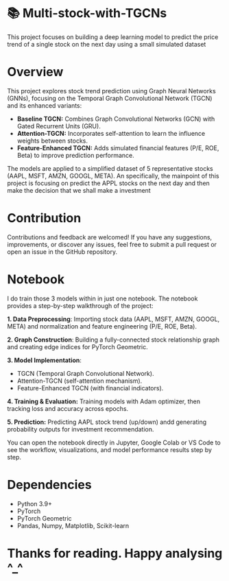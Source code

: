 # 📚 Multi-stock-with-TGCNs 
This project focuses on building a deep learning model to predict the price trend of a single stock on the next day using a small simulated dataset

# Overview
This project explores stock trend prediction using Graph Neural Networks (GNNs), focusing on the Temporal Graph Convolutional Network (TGCN) and its enhanced variants:
- **Baseline TGCN:** Combines Graph Convolutional Networks (GCN) with Gated Recurrent Units (GRU).
- **Attention-TGCN:** Incorporates self-attention to learn the influence weights between stocks.
- **Feature-Enhanced TGCN:** Adds simulated financial features (P/E, ROE, Beta) to improve prediction performance.

The models are applied to a simplified dataset of 5 representative stocks (AAPL, MSFT, AMZN, GOOGL, META). An specifically, the mainpoint of this project is focusing on predict the APPL stocks on the next day and then make the decision that we shall make a investment

# Contribution
Contributions and feedback are welcomed! If you have any suggestions, improvements, or discover any issues, feel free to submit a pull request or open an issue in the GitHub repository.

# Notebook
I do train those 3 models within in just one notebook. The notebook provides a step-by-step walkthrough of the project:

**1. Data Preprocessing**: Importing stock data (AAPL, MSFT, AMZN, GOOGL, META) and normalization and feature engineering (P/E, ROE, Beta).

**2. Graph Construction**: Building a fully-connected stock relationship graph and creating edge indices for PyTorch Geometric.

**3. Model Implementation**:
- TGCN (Temporal Graph Convolutional Network).
- Attention-TGCN (self-attention mechanism).
- Feature-Enhanced TGCN (with financial indicators).

**4. Training & Evaluation:** Training models with Adam optimizer, then tracking loss and accuracy across epochs.
  
**5. Prediction:** Predicting AAPL stock trend (up/down) andd generating probability outputs for investment recommendation.

You can open the notebook directly in Jupyter, Google Colab or VS Code to see the workflow, visualizations, and model performance results step by step.

# Dependencies
- Python 3.9+
- PyTorch
- PyTorch Geometric
- Pandas, Numpy, Matplotlib, Scikit-learn

# Thanks for reading. Happy analysing ^_^
